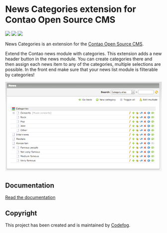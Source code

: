 # News Categories extension for Contao Open Source CMS

![](https://img.shields.io/packagist/v/codefog/contao-news_categories.svg)
![](https://img.shields.io/packagist/l/codefog/contao-news_categories.svg)
![](https://img.shields.io/packagist/dt/codefog/contao-news_categories.svg)

News Categories is an extension for the [Contao Open Source CMS](https://contao.org).

Extend the Contao news module with categories. This extension adds a new header button in the news module. 
You can create categories there and then assign each news item to any of the categories, multiple selections are possible. 
In the front end make sure that your news list module is filterable by categories!

![](docs/images/preview.png)

## Documentation

[Read the documentation](docs/README.md)

## Copyright

This project has been created and is maintained by [Codefog](https://codefog.pl).
